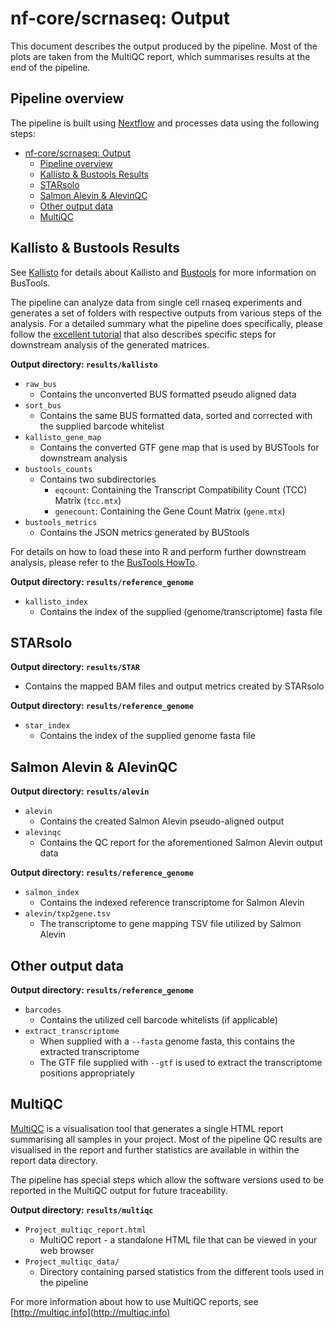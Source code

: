 # nf-core/scrnaseq: Output

This document describes the output produced by the pipeline. Most of the plots are taken from the MultiQC report, which summarises results at the end of the pipeline.

## Pipeline overview

The pipeline is built using [Nextflow](https://www.nextflow.io/)
and processes data using the following steps:

* [nf-core/scrnaseq: Output](#nf-corescrnaseq-output)
  * [Pipeline overview](#pipeline-overview)
  * [Kallisto & Bustools Results](#kallisto--bustools-results)
  * [STARsolo](#starsolo)
  * [Salmon Alevin & AlevinQC](#salmon-alevin--alevinqc)
  * [Other output data](#other-output-data)
  * [MultiQC](#multiqc)

## Kallisto & Bustools Results

See [Kallisto](https://pachterlab.github.io/kallisto/about) for details about Kallisto and [Bustools](https://bustools.github.io/) for more information on BusTools.

The pipeline can analyze data from single cell rnaseq experiments and generates a set of folders with respective outputs from various steps of the analysis. For a detailed summary what the pipeline does specifically, please follow the [excellent tutorial](https://www.kallistobus.tools/getting_started.html) that also describes specific steps for downstream analysis of the generated matrices.

**Output directory: `results/kallisto`**

* `raw_bus`
  * Contains the unconverted BUS formatted pseudo aligned data
* `sort_bus`
  * Contains the same BUS formatted data, sorted and corrected with the supplied barcode whitelist
* `kallisto_gene_map`
  * Contains the converted GTF gene map that is used by BUSTools for downstream analysis
* `bustools_counts`
  * Contains two subdirectories
    * `eqcount`: Containing the Transcript Compatibility Count (TCC) Matrix (`tcc.mtx`)
    * `genecount`: Containing the Gene Count Matrix (`gene.mtx`)
* `bustools_metrics`
  * Contains the JSON metrics generated by BUStools

For details on how to load these into R and perform further downstream analysis, please refer to the [BusTools HowTo](https://github.com/BUStools/getting_started/blob/master/getting_started.ipynb).

**Output directory: `results/reference_genome`**

* `kallisto_index`
  * Contains the index of the supplied (genome/transcriptome) fasta file

## STARsolo

**Output directory: `results/STAR`**

* Contains the mapped BAM files and output metrics created by STARsolo

**Output directory: `results/reference_genome`**

* `star_index`
  * Contains the index of the supplied genome fasta file

## Salmon Alevin & AlevinQC

**Output directory: `results/alevin`**

* `alevin`
  * Contains the created Salmon Alevin pseudo-aligned output
* `alevinqc`
  * Contains the QC report for the aforementioned Salmon Alevin output data

**Output directory: `results/reference_genome`**

* `salmon_index`
  * Contains the indexed reference transcriptome for Salmon Alevin
* `alevin/txp2gene.tsv`
  * The transcriptome to gene mapping TSV file utilized by Salmon Alevin

## Other output data

**Output directory: `results/reference_genome`**

* `barcodes`
  * Contains the utilized cell barcode whitelists (if applicable)
* `extract_transcriptome`
  * When supplied with a `--fasta` genome fasta, this contains the extracted transcriptome
  * The GTF file supplied with `--gtf` is used to extract the transcriptome positions appropriately
  
## MultiQC

[MultiQC](http://multiqc.info) is a visualisation tool that generates a single HTML report summarising all samples in your project. Most of the pipeline QC results are visualised in the report and further statistics are available in within the report data directory.

The pipeline has special steps which allow the software versions used to be reported in the MultiQC output for future traceability.

**Output directory: `results/multiqc`**

* `Project_multiqc_report.html`
  * MultiQC report - a standalone HTML file that can be viewed in your web browser
* `Project_multiqc_data/`
  * Directory containing parsed statistics from the different tools used in the pipeline

For more information about how to use MultiQC reports, see [http://multiqc.info](http://multiqc.info)
